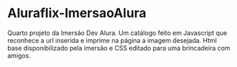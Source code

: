 # Aluraflix-ImersaoAlura
Quarto projeto da Imersão Dev Alura. Um catálogo feito em Javascript que reconhece a url inserida e imprime na página a imagem desejada. Html base disponibilizado pela imersão e CSS editado para uma brincadeira com amigos.